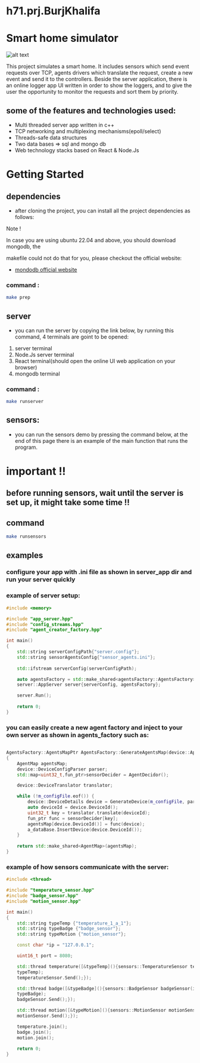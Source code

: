 # h71.prj.BurjKhalifa

# Smart home simulator

![alt text](https://t3.ftcdn.net/jpg/01/62/71/72/240_F_162717288_H9gde7vwbfrChJLwImFz5j9QeMfPoRuv.jpg)

This project simulates a smart home. It includes sensors
which send event requests over TCP, agents drivers which translate the
request, create a new event and send it to the controllers.
Beside the server application, there is an online logger app UI written in order to show the
loggers, and to give the user the opportunity to monitor the requests and sort them by priority.

## some of the features and technologies used:

* Multi threaded server app written in c++
* TCP networking and multiplexing mechanisms(epoll/select)
* Threads-safe data structures
* Two data bases => sql and mongo db
* Web technology stacks based on React & Node.Js

# Getting Started

## dependencies

* after cloning the project, you can install all the project dependencies as follows:

Note !

In case you are using ubuntu 22.04 and above, you should download mongodb, the

makefile could not do that for you, please checkout the official website:

* [mondodb official website](https://www.mongodb.com/cloud/atlas/lp/try4?utm_content=rlsavisitor&utm_source=google&utm_campaign=search_gs_pl_evergreen_atlas_core_retarget-brand_gic-null_emea-all_ps-all_desktop_eng_lead&utm_term=mongodb&utm_medium=cpc_paid_search&utm_ad=e&utm_ad_campaign_id=14412646455&adgroup=131761126492&gclid=CjwKCAiA68ebBhB-EiwALVC-NmpJajYzyGTx6O3KQV6iHOJ61WXWbL0TLsLvinUE25GRX-Z2TfDt9RoC6gwQAvD_BwE)

### command :

```bash
make prep
```
## server

* you can run the server by copying the link below, by running this command, 4 terminals are goint to be opened:
1. server terminal
2. Node.Js server terminal
3. React terminal(should open the online UI web application on your browser)
4. mongodb terminal

### command :
```bash
make runserver
```

## sensors:
* you can run the sensors demo by pressing the command below, at the end of this page there is an example of the main function that runs the program.

# important !!

## before running sensors, wait until the server is set up, it might take some time !! 

## command
```bash
make runsensors
```

## examples

### configure your app with .ini file as shown in server_app dir and run your server quickly

### example of server setup:

```cpp
#include <memory>

#include "app_server.hpp"
#include "config_streams.hpp"
#include "agent_creator_factory.hpp"

int main()
{
    std::string serverConfigPath{"server.config"};
    std::string sensorAgentsConfig{"sensor_agents.ini"};    
    
    std::ifstream serverConfig(serverConfigPath);

    auto agentsFactory = std::make_shared<agentsFactory::AgentsFactory>(sensorAgentsConfig);
    server::AppServer server{serverConfig, agentsFactory};

    server.Run();
    
    return 0;
}

```

### you can easily create a new agent factory and inject to your own server as shown in agents_factory such as:
```cpp

AgentsFactory::AgentsMapPtr AgentsFactory::GenerateAgentsMap(device::AppDB a_dataBase) 
{    
    AgentMap agentsMap;
    device::DeviceConfigParser parser;
    std::map<uint32_t,fun_ptr>sensorDecider = AgentDecidor();

    device::DeviceTranslator translator;

    while (!m_configFile.eof()) {    
        device::DeviceDetails device = GenerateDevice(m_configFile, parser);
        auto deviceId = device.DeviceId();
        uint32_t key = translator.translate(deviceId);
        fun_ptr func = sensorDecider[key];
        agentsMap[device.DeviceId()] = func(device);
        a_dataBase.InsertDevice(device.DeviceId());
    }
    
    return std::make_shared<AgentMap>(agentsMap);
}
```

### example of how sensors communicate with the server:

```cpp
#include <thread>

#include "temperature_sensor.hpp"
#include "badge_sensor.hpp"
#include "motion_sensor.hpp"

int main()
{
    std::string typeTemp {"temperature_1_a_1"};
    std::string typeBadge {"badge_sensor"};
    std::string typeMotion {"motion_sensor"};

    const char *ip = "127.0.0.1";

    uint16_t port = 8080;

    std::thread temperature([&typeTemp](){sensors::TemperatureSensor temperatureSensor(ip, port,
    typeTemp);
    temperatureSensor.Send();});

    std::thread badge([&typeBadge](){sensors::BadgeSensor badgeSensor(ip,port,
    typeBadge);
    badgeSensor.Send();});

    std::thread motion([&typeMotion](){sensors::MotionSensor motionSensor(ip, port, typeMotion);
    motionSensor.Send();});

    temperature.join();
    badge.join();
    motion.join();
    
    return 0;
}

```
